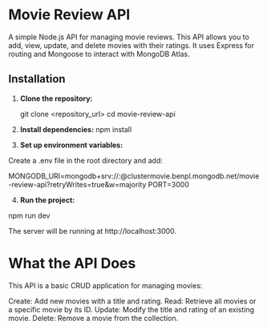 # Movie Review API

A simple Node.js API for managing movie reviews. This API allows you to add, view, update, and delete movies with their ratings. It uses Express for routing and Mongoose to interact with MongoDB Atlas.

## Installation

1. **Clone the repository:**

   git clone <repository_url>
   cd movie-review-api

2. **Install dependencies:**
npm install

3. **Set up environment variables:**

Create a .env file in the root directory and add:

MONGODB_URI=mongodb+srv://<username>:<password>@clustermovie.benpl.mongodb.net/movie-review-api?retryWrites=true&w=majority
PORT=3000

4. **Run the project:**

npm run dev

The server will be running at http://localhost:3000.

# What the API Does
This API is a basic CRUD application for managing movies:

Create: Add new movies with a title and rating.
Read: Retrieve all movies or a specific movie by its ID.
Update: Modify the title and rating of an existing movie.
Delete: Remove a movie from the collection.
